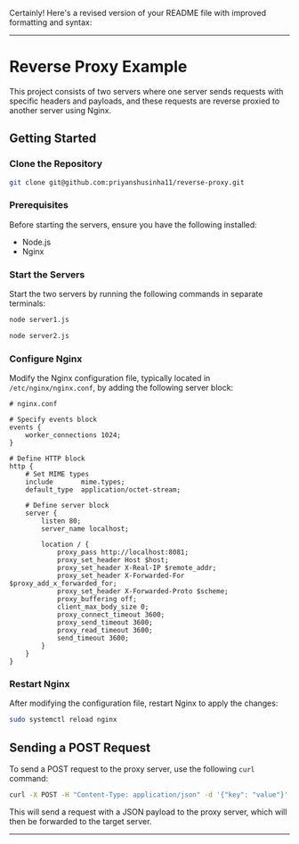 Certainly! Here's a revised version of your README file with improved formatting and syntax:

---

# Reverse Proxy Example

This project consists of two servers where one server sends requests with specific headers and payloads, and these requests are reverse proxied to another server using Nginx.

## Getting Started

### Clone the Repository

```bash
git clone git@github.com:priyanshusinha11/reverse-proxy.git
```

### Prerequisites

Before starting the servers, ensure you have the following installed:

- Node.js
- Nginx

### Start the Servers

Start the two servers by running the following commands in separate terminals:

```bash
node server1.js
```

```bash
node server2.js
```

### Configure Nginx

Modify the Nginx configuration file, typically located in `/etc/nginx/nginx.conf`, by adding the following server block:

```nginx
# nginx.conf

# Specify events block
events {
    worker_connections 1024;
}

# Define HTTP block
http {
    # Set MIME types
    include       mime.types;
    default_type  application/octet-stream;

    # Define server block
    server {
        listen 80;
        server_name localhost;

        location / {
            proxy_pass http://localhost:8081;
            proxy_set_header Host $host;
            proxy_set_header X-Real-IP $remote_addr;
            proxy_set_header X-Forwarded-For $proxy_add_x_forwarded_for;
            proxy_set_header X-Forwarded-Proto $scheme;
            proxy_buffering off;
            client_max_body_size 0;
            proxy_connect_timeout 3600;
            proxy_send_timeout 3600;
            proxy_read_timeout 3600;
            send_timeout 3600;
        }
    }
}
```

### Restart Nginx

After modifying the configuration file, restart Nginx to apply the changes:

```bash
sudo systemctl reload nginx
```

## Sending a POST Request

To send a POST request to the proxy server, use the following `curl` command:

```bash
curl -X POST -H "Content-Type: application/json" -d '{"key": "value"}' http://localhost:8081/proxy
```

This will send a request with a JSON payload to the proxy server, which will then be forwarded to the target server.

---

